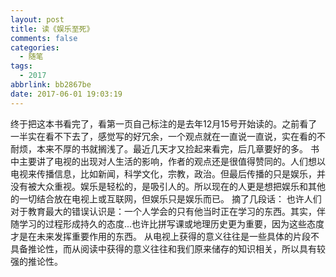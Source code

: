 ```yaml
---
layout: post
title: 读《娱乐至死》
comments: false
categories:
  - 随笔
tags:
  - 2017
abbrlink: bb2867be
date: 2017-06-01 19:03:19
---
```


  终于把这本书看完了，看第一页自己标注的是去年12月15号开始读的。之前看了一半实在看不下去了，感觉写的好冗余，一个观点就在一直说一直说，实在看的不耐烦，本来不厚的书就搁浅了。最近几天才又捡起来看完，后几章要好的多。
  书中主要讲了电视的出现对人生活的影响，作者的观点还是很值得赞同的。人们想以电视来传播信息，比如新闻，科学文化，宗教，政治。但最后传播的只是娱乐，并没有被大众重视。娱乐是轻松的，是吸引人的。所以现在的人更是想把娱乐和其他的一切结合放在电视上或互联网，但娱乐只是娱乐而已。
  摘了几段话：
  也许人们对于教育最大的错误认识是：一个人学会的只有他当时正在学习的东西。其实，伴随学习的过程形成持久的态度...也许比拼写课或地理历史更为重要，因为这些态度才是在未来发挥重要作用的东西。
  从电视上获得的意义往往是一些具体的片段不具备推论性，而从阅读中获得的意义往往和我们原来储存的知识相关，所以具有较强的推论性。
 
